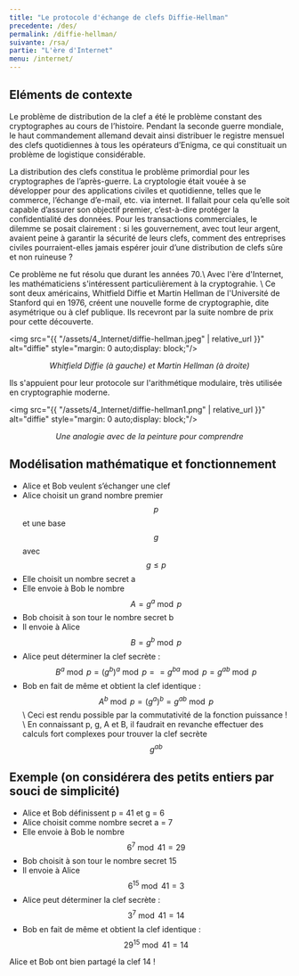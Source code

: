```yaml
---
title: "Le protocole d'échange de clefs Diffie-Hellman"
precedente: /des/
permalink: /diffie-hellman/
suivante: /rsa/
partie: "L'ère d'Internet"
menu: /internet/
---
```


## Eléments de contexte

Le problème de distribution de la clef a été le problème constant des cryptographes au cours de l’histoire. Pendant la seconde guerre mondiale, le haut commandement allemand devait ainsi distribuer le registre mensuel des clefs quotidiennes à tous les opérateurs d’Enigma, ce qui constituait un problème de logistique considérable.

La distribution des clefs constitua le problème primordial pour les cryptographes de l’après-guerre. La cryptologie était vouée à se développer pour des applications civiles et quotidienne, telles que le commerce, l’échange d’e-mail, etc. via internet. Il fallait pour cela qu’elle soit capable d’assurer son objectif premier, c’est-à-dire protéger la confidentialité des données. Pour les transactions commerciales, le dilemme se posait clairement : si les gouvernement, avec tout leur argent, avaient peine à garantir la sécurité de leurs clefs, comment des entreprises civiles pourraient-elles jamais espérer jouir d’une distribution de clefs sûre et non ruineuse ?

Ce problème ne fut résolu que durant les années 70.\\ 
Avec l'ère d'Internet, les mathématiciens s'intéressent particulièrement à la cryptograhie. \\
Ce sont deux américains, Whitfield Diffie et Martin Hellman de l'Université de Stanford qui en 1976, créent une nouvelle forme de cryptographie, dite asymétrique ou à clef publique. Ils recevront par la suite nombre de prix pour cette découverte.

<img src="{{ "/assets/4_Internet/diffie-hellman.jpeg" | relative_url }}" alt="diffie" style="margin: 0 auto;display: block;"/>
<p align="center"> <em> Whitfield Diffie (à gauche) et Martin Hellman (à droite) </em> </p>

Ils s'appuient pour leur protocole sur l'arithmétique modulaire, très utilisée en cryptographie moderne.

<img src="{{ "/assets/4_Internet/diffie-hellman1.png" | relative_url }}" alt="diffie" style="margin: 0 auto;display: block;"/>
<p align="center"> <em> Une analogie avec de la peinture pour comprendre </em> </p>

## Modélisation mathématique et fonctionnement

* Alice et Bob veulent s’échanger une clef
* Alice choisit un grand nombre premier $$ p $$ et une base $$ g $$ avec $$ g \leq p $$
* Elle choisit un nombre secret a
* Elle envoie à Bob le nombre $$ A = g^a \bmod p $$
* Bob choisit à son tour le nombre secret b
* Il envoie à Alice $$ B = g^b \bmod p $$
* Alice peut déterminer la clef secrète : $$ B^a \bmod p = (g^b)^a \bmod p = = g^{ba} \bmod p = g^{ab} \bmod p $$
* Bob en fait de même et obtient la clef identique : $$ A^b \bmod p = (g^a)^b = g^{ab} \bmod p $$ \\
Ceci est rendu possible par la commutativité de la fonction puissance ! \\
En connaissant p, g, A et B, il faudrait en revanche effectuer des calculs fort complexes pour trouver la clef secrète $$ g^{ab} $$

## Exemple (on considérera des petits entiers par souci de simplicité)

* Alice et Bob définissent p = 41 et g = 6
* Alice choisit comme nombre secret a = 7
* Elle envoie à Bob le nombre $$ 6^7 \bmod 41 = 29 $$
* Bob choisit à son tour le nombre secret 15
* Il envoie à Alice $$ 6^{15} \bmod 41 = 3 $$
* Alice peut déterminer la clef secrète : $$ 3^7 \bmod 41 = 14 $$
* Bob en fait de même et obtient la clef identique : $$ 29^{15} \bmod 41 = 14 $$

Alice et Bob ont bien partagé la clef 14 !
